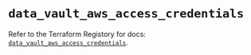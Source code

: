 # `data_vault_aws_access_credentials`

Refer to the Terraform Registory for docs: [`data_vault_aws_access_credentials`](https://www.terraform.io/docs/providers/vault/d/aws_access_credentials).
